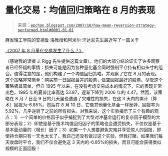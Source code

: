 <!--yml

分类：未分类

日期：2024-05-12 19:21:44

-->

# 量化交易：均值回归策略在 8 月的表现

> 来源：[`epchan.blogspot.com/2007/10/how-mean-reversion-strategy-performed.html#0001-01-01`](http://epchan.blogspot.com/2007/10/how-mean-reversion-strategy-performed.html#0001-01-01)

麻省理工学院的安德鲁·洛教授和阿米尔·汗达尼先生最近写了一篇关于

[《2007 年 8 月量化交易发生了什么？》](http://web.mit.edu/alo/www/Papers/august07.pdf)

（感谢我的读者 J. Rigg 先生提供这篇文章）。他们的大部分结论证实了许多观察者已经怀疑的事情：损失可能是因为各种量化基金同时强制平仓持有相似头寸的组合。值得注意的是，他们构建了一个均值回归策略，并观察了它在 8 月的表现。这个策略非常简单：购买前一日回报最差的股票，做空回报最好的股票。尽管这个策略极其简单，但自 1995 年以来，在没有考虑交易成本的情况下，它的表现非常出色。1995 年的夏普比率高达 53.87，逐渐下降到 2006 年的 4.47。然而，该策略在 8 月 7 日至 9 日的几天里也遭遇了灾难性的损失，在这 3 天内的累计（算术）回报为-6.85%。然后在 8 月 10 日，它像其他量化基金一样反弹，回报率为 5.92%，几乎逆转了之前的所有损失。对我来说，这个实验揭示了三个有趣的观点：1）一个简单的价格因子似乎捕捉到了大型对冲基金运行的复杂因子模型的大部分表现；2）即使是基于技术均值回归因子的策略也会遭受损失，不仅仅是基于基本面动量的（增长）因子；3）如果一个人想要避免灾难并享受惊人的回报，即使持仓期只有一天也太长了。我自己还没有做过这个实验，但我打赌，如果我们每天收盘时平仓，我们不仅会避免这 3 天内的-6.85%的损失，而且可能会获得类似规模的正面回报！
